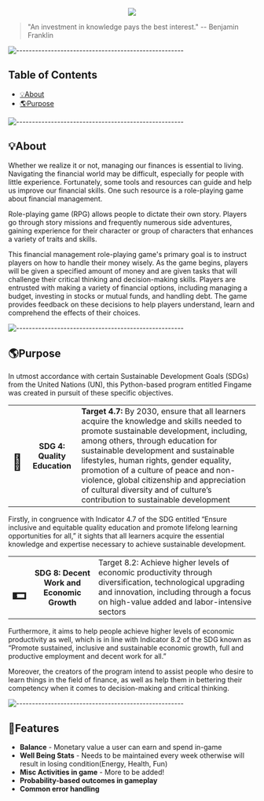 
<p align="center">
  <img src="https://media.discordapp.net/attachments/767703443141427237/1090272876973785128/fingame_logo.png"/>
  
>  "An investment in knowledge pays the best interest." 
> -- Benjamin Franklin <br>
	
![-----------------------------------------------------](https://raw.githubusercontent.com/andreasbm/readme/master/assets/lines/rainbow.png)

## Table of Contents	
- [💡About ](#about---)
- [🌎Purpose ](#purpose------)
	
![-----------------------------------------------------](https://raw.githubusercontent.com/andreasbm/readme/master/assets/lines/rainbow.png)
	
 ## 💡About 
  <p> 	Whether we realize it or not, managing our finances is essential to living. Navigating the financial world may be difficult, especially for people with little experience. Fortunately, some tools and resources can guide and help us improve our financial skills. One such resource is a role-playing game about financial management. </p>
	<p> Role-playing game (RPG) allows people to dictate their own story. Players go through story missions and frequently numerous side adventures, gaining experience for their character or group of characters that enhances a variety of traits and skills. </p>
  
   <p> This financial management role-playing game's primary goal is to instruct players on how to handle their money wisely. As the game begins, players will be given a specified amount of money and are given tasks that will challenge their critical thinking and decision-making skills. Players are entrusted with making a variety of financial options, including managing a budget, investing in stocks or mutual funds, and handling debt. The game provides feedback on these decisions to help players understand, learn and comprehend the effects of their choices. </p>

![-----------------------------------------------------](https://raw.githubusercontent.com/andreasbm/readme/master/assets/lines/rainbow.png)

 ## 🌎Purpose 


<p> In utmost accordance with certain Sustainable Development Goals (SDGs) from the United Nations (UN), this Python-based program entitled Fingame was created in pursuit of these specific objectives. </p> 

<table>
	<tr>
		<th><h1>🏫</h1></th>
		<th>SDG 4: Quality Education</th>
		<td><strong>Target 4.7:</strong> By 2030, ensure that all learners acquire the knowledge and skills needed to promote sustainable development, including, among others, through education for sustainable development and sustainable lifestyles, human rights, gender equality, promotion of a culture of peace and non-violence, global citizenship and appreciation of cultural diversity and of culture’s contribution to sustainable development</td>
	</tr>
</table>

<p> Firstly, in congruence with Indicator 4.7 of the SDG entitled “Ensure inclusive and equitable quality education and promote lifelong learning opportunities for all,” it sights that all learners acquire the essential knowledge and expertise necessary to achieve sustainable development. </p>

<table>
	<tr>
		<th><h1>💵</h1></th>
		<th>SDG 8: Decent Work and Economic Growth</th>
		<td>Target 8.2: Achieve higher levels of economic productivity through diversification, technological upgrading and innovation, including through a focus on high-value added and labor-intensive sectors</td>
	</tr>
</table>

<p> Furthermore, it aims to help people achieve higher levels of economic productivity as well, which is in line with Indicator 8.2 of the SDG known as “Promote sustained, inclusive and sustainable economic growth, full and productive employment and decent work for all.” </p>

<p> Moreover, the creators of the program intend to assist people who desire to learn things in the field of finance, as well as help them in bettering their competency when it comes to decision-making and critical thinking. </p>

![-----------------------------------------------------](https://raw.githubusercontent.com/andreasbm/readme/master/assets/lines/rainbow.png)

## 🚀Features 

<ul>
  <li><b>Balance</b> - Monetary value a user can earn and spend in-game</li>
  <li><b>Well Being Stats</b> - Needs to be maintained every week otherwise will result in losing condition(Energy, Health, Fun)</li>
  <li><b>Misc Activities in game</b> - More to be added! </li>
  <li><b>Probability-based outcomes in gameplay</b></li>
  <li><b>Common error handling</b></li>
</ul>

